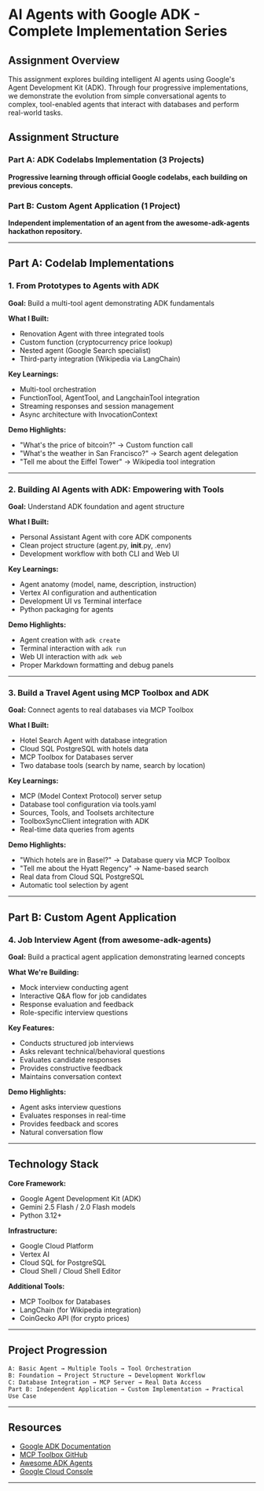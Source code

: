 # AI Agents with Google ADK - Complete Implementation Series

## Assignment Overview

This assignment explores building intelligent AI agents using Google's Agent Development Kit (ADK). Through four progressive implementations, we demonstrate the evolution from simple conversational agents to complex, tool-enabled agents that interact with databases and perform real-world tasks.

## Assignment Structure

### Part A: ADK Codelabs Implementation (3 Projects)

**Progressive learning through official Google codelabs, each building on previous concepts.**

### Part B: Custom Agent Application (1 Project)

**Independent implementation of an agent from the awesome-adk-agents hackathon repository.**

---

## Part A: Codelab Implementations

### 1. From Prototypes to Agents with ADK
**Goal:** Build a multi-tool agent demonstrating ADK fundamentals

**What I Built:**
- Renovation Agent with three integrated tools
- Custom function (cryptocurrency price lookup)
- Nested agent (Google Search specialist)
- Third-party integration (Wikipedia via LangChain)

**Key Learnings:**
- Multi-tool orchestration
- FunctionTool, AgentTool, and LangchainTool integration
- Streaming responses and session management
- Async architecture with InvocationContext

**Demo Highlights:**
- "What's the price of bitcoin?" → Custom function call
- "What's the weather in San Francisco?" → Search agent delegation
- "Tell me about the Eiffel Tower" → Wikipedia tool integration

---

### 2. Building AI Agents with ADK: Empowering with Tools
**Goal:** Understand ADK foundation and agent structure

**What I Built:**
- Personal Assistant Agent with core ADK components
- Clean project structure (agent.py, __init__.py, .env)
- Development workflow with both CLI and Web UI

**Key Learnings:**
- Agent anatomy (model, name, description, instruction)
- Vertex AI configuration and authentication
- Development UI vs Terminal interface
- Python packaging for agents

**Demo Highlights:**
- Agent creation with `adk create`
- Terminal interaction with `adk run`
- Web UI interaction with `adk web`
- Proper Markdown formatting and debug panels

---

### 3. Build a Travel Agent using MCP Toolbox and ADK
**Goal:** Connect agents to real databases via MCP Toolbox

**What I Built:**
- Hotel Search Agent with database integration
- Cloud SQL PostgreSQL with hotels data
- MCP Toolbox for Databases server
- Two database tools (search by name, search by location)

**Key Learnings:**
- MCP (Model Context Protocol) server setup
- Database tool configuration via tools.yaml
- Sources, Tools, and Toolsets architecture
- ToolboxSyncClient integration with ADK
- Real-time data queries from agents

**Demo Highlights:**
- "Which hotels are in Basel?" → Database query via MCP Toolbox
- "Tell me about the Hyatt Regency" → Name-based search
- Real data from Cloud SQL PostgreSQL
- Automatic tool selection by agent

---

## Part B: Custom Agent Application

### 4. Job Interview Agent (from awesome-adk-agents)
**Goal:** Build a practical agent application demonstrating learned concepts

**What We're Building:**
- Mock interview conducting agent
- Interactive Q&A flow for job candidates
- Response evaluation and feedback
- Role-specific interview questions

**Key Features:**
- Conducts structured job interviews
- Asks relevant technical/behavioral questions
- Evaluates candidate responses
- Provides constructive feedback
- Maintains conversation context

**Demo Highlights:**
- Agent asks interview questions
- Evaluates responses in real-time
- Provides feedback and scores
- Natural conversation flow

---

## Technology Stack

**Core Framework:**
- Google Agent Development Kit (ADK)
- Gemini 2.5 Flash / 2.0 Flash models
- Python 3.12+

**Infrastructure:**
- Google Cloud Platform
- Vertex AI
- Cloud SQL for PostgreSQL
- Cloud Shell / Cloud Shell Editor

**Additional Tools:**
- MCP Toolbox for Databases
- LangChain (for Wikipedia integration)
- CoinGecko API (for crypto prices)

---

## Project Progression
```
A: Basic Agent → Multiple Tools → Tool Orchestration
B: Foundation → Project Structure → Development Workflow
C: Database Integration → MCP Server → Real Data Access
Part B: Independent Application → Custom Implementation → Practical Use Case
```

---
## Resources

- [Google ADK Documentation](https://google.github.io/adk-docs/)
- [MCP Toolbox GitHub](https://github.com/GoogleCloudPlatform/genai-toolbox)
- [Awesome ADK Agents](https://github.com/Sri-Krishna-V/awesome-adk-agents)
- [Google Cloud Console](https://console.cloud.google.com)

---

